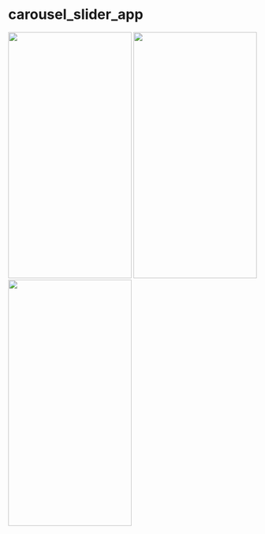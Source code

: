 # carousel_slider_app

<img src = "https://user-images.githubusercontent.com/113905423/195848348-8541abfb-e770-4b8a-a8c9-f588cbde9bc9.png" width = "250" height = "500">
<img src = "https://user-images.githubusercontent.com/113905423/195848363-ac48fe5f-674d-4a96-a0ab-9e9db0f9b01e.png" width = "250" height = "500">
<img src = "https://user-images.githubusercontent.com/113905423/195848368-b152837c-facf-4fe2-ae96-0dc77bc49d3a.png" width = "250" height = "500">
